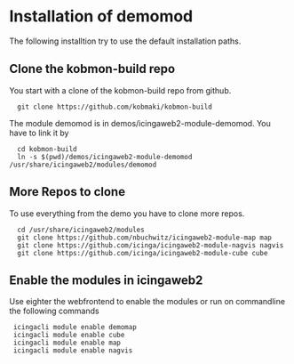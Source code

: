 # Installation of demomod

The following installtion try to use the default installation paths.

##  Clone the kobmon-build repo

You start with a clone of the kobmon-build repo from github. 

```
  git clone https://github.com/kobmaki/kobmon-build 
```

The module demomod is in demos/icingaweb2-module-demomod. You have to link it by

```
  cd kobmon-build 
  ln -s $(pwd)/demos/icingaweb2-module-demomod /usr/share/icingaweb2/modules/demomod
```

## More Repos to clone

To use everything from the demo you have to clone more repos.

```  
  cd /usr/share/icingaweb2/modules
  git clone https://github.com/nbuchwitz/icingaweb2-module-map map
  git clone https://github.com/icinga/icingaweb2-module-nagvis nagvis
  git clone https://github.com/icinga/icingaweb2-module-cube cube
```

## Enable the modules in icingaweb2
Use eighter the webfrontend to enable the modules or run on commandline the following commands
```
 icingacli module enable demomap
 icingacli module enable cube
 icingacli module enable map
 icingacli module enable nagvis
```


